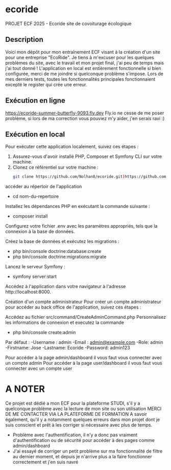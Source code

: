 # ecoride

PROJET ECF 2025 - Ecoride site de covoiturage écologique

## Description

Voici mon dépôt pour mon entraînement ECF visant à la création d'un site pour une entreprise "EcoRide".
Je tiens à m'excuser pour les quelques problèmes du site, avec le travail et mon projet final, j'ai peu de temps mais j'ai tout donné !
L'application en local est entièrement fonctionnelle si bien configurée, merci de me joindre si quelconque problème s'impose.
Lors de mes derniers tests, toutes les fonctionnalités principales fonctionnaient excepté le register qui crée une erreur.

## Exécution en ligne

https://ecoride-summer-butterfly-9093.fly.dev
Fly.io ne cesse de me poser problème, si lors de ma correction vous pouviez m'y aider, j'en serais ravi :)

## Exécution en local

Pour exécuter cette application localement, suivez ces étapes :

1. Assurez-vous d'avoir installé PHP, Composer et Symfony CLI sur votre machine.
2. Clonez ce référentiel sur votre machine :
   ```bash
   git clone https://github.com/Nolhan8/ecoride.git)https://github.com/Nolhan8/ecoride.git
   ```

accéder au répertoir de l'application

- cd nom-du-repertoire

Installez les dépendances PHP en exécutant la commande suivante :

- composer install

Configurez votre fichier .env avec les paramètres appropriés, tels que la connexion à la base de données.

Créez la base de données et exécutez les migrations :

- php bin/console doctrine:database:create
- php bin/console doctrine:migrations:migrate

Lancez le serveur Symfony :

- symfony server:start

Accédez à l'application dans votre navigateur à l'adresse http://localhost:8000.

Création d'un compte administrateur
Pour créer un compte administrateur pour accéder au back office de l'application, suivez ces étapes :

Accédez au fichier src/command/CreateAdminCommand.php
Personnalisez les informations de connexion et executez la commande

- php bin/console create:admin

Par défaut :
-Username : admin
-Email : admin@example.com
-Role: admin
-Firstname: Jose
-Lastname: Ecoride
-Password: admin123

Pour accéder à la page admin/dashboard il vous faut vous connecter avec un compte admin
Pour accéder à la page user/dashboard il vous faut vous connecter avec un compte user

# A NOTER

Ce projet est dédié a mon ECF pour la plateforme STUDI, s'il y a quelconque problème avec la lecture de mon site ou son utilisation MERCI DE ME CONTACTER VIA LA PLATEFORME DE FORMATION
A savoir également, qu'il y a notamment quelques erreurs dans mon projet dont je suis conscient et prêt à les corriger si nécessaire avec plus de temps.

- Problème avec l'authentification, il n'y a donc pas vraiment d'authentification ou de sécurité pour accéder à des pages comme admin/dashboard
- J'ai essayé de corriger un petit problème sur ma fonctionnalité de filtre au dernier moment, et depuis je n'arrive plus a la faire fonctionner correctement et j'en suis navré
